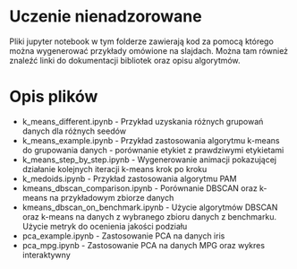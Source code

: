 # Uczenie nienadzorowane

Pliki jupyter notebook w tym folderze zawierają kod za pomocą którego można wygenerować przykłady omówione na slajdach. Można tam również znaleźć linki do dokumentacji bibliotek oraz opisu algorytmów.

# Opis plików

- k_means_different.ipynb - Przykład uzyskania różnych grupowań danych dla różnych seedów
- k_means_example.ipynb - Przykład zastosowania algorytmu k-means do grupowania danych - porównanie etykiet z prawdziwymi etykietami
- k_means_step_by_step.ipynb - Wygenerowanie animacji pokazującej działanie kolejnych iteracji k-means krok po kroku
- k_medoids.ipynb - Przykład zastosowania algorytmu PAM
- kmeans_dbscan_comparison.ipynb - Porównanie DBSCAN oraz k-means na przykładowym zbiorze danych
- kmeans_dbscan_on_benchmark.ipynb - Użycie algorytmów DBSCAN oraz k-means na danych z wybranego zbioru danych z benchmarku. Użycie metryk do ocenienia jakości podziału
- pca_example.ipynb - Zastosowanie PCA na danych iris
- pca_mpg.ipynb - Zastosowanie PCA na danych MPG oraz wykres interaktywny

